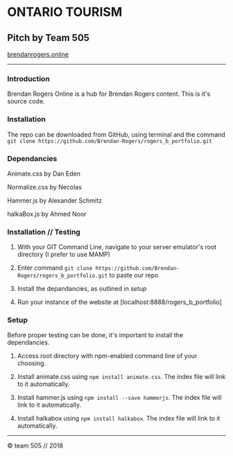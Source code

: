 # ONTARIO TOURISM
## Pitch by Team 505
[brendanrogers.online](https://brendanrogers.online)

***

### Introduction

Brendan Rogers Online is a hub for Brendan Rogers content. This is it's source code.

### Installation

The repo can be downloaded from GitHub, using terminal and the command `git clone https://github.com/Brendan-Rogers/rogers_b_portfolio.git`

### Dependancies

Animate.css
by Dan Eden

Normalize.css
by Necolas

Hammer.js
by Alexander Schmitz

halkaBox.js
by Ahmed Noor


### Installation // Testing

1. With your GIT Command Line, navigate to your server emulator's root directory (I prefer to use MAMP)

2. Enter command `git clone https://github.com/Brendan-Rogers/rogers_b_portfolio.git` to paste our repo

3. Install the depandancies, as outlined in _setup_
 
4. Run your instance of the website at [localhost:8888/rogers_b_portfolio]

### Setup

Before proper testing can be done, it's important to install the dependancies.

1. Access root directory with npm-enabled command line of your choosing.

2. Install animate.css using `npm install animate.css`. The index file will link to it automatically.

3. Install hammer.js using `npm install --save hammerjs`. The index file will link to it automatically.

4. Install halkabox using `npm install halkabox`. The index file will link to it automatically.




***

© team 505 // 2018